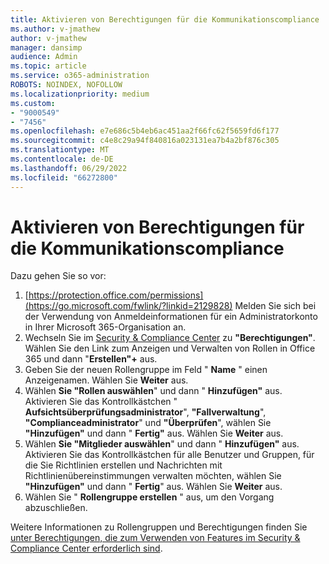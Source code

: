 ```yaml
---
title: Aktivieren von Berechtigungen für die Kommunikationscompliance
ms.author: v-jmathew
author: v-jmathew
manager: dansimp
audience: Admin
ms.topic: article
ms.service: o365-administration
ROBOTS: NOINDEX, NOFOLLOW
ms.localizationpriority: medium
ms.custom:
- "9000549"
- "7456"
ms.openlocfilehash: e7e686c5b4eb6ac451aa2f66fc62f5659fd6f177
ms.sourcegitcommit: c4e8c29a94f840816a023131ea7b4a2bf876c305
ms.translationtype: MT
ms.contentlocale: de-DE
ms.lasthandoff: 06/29/2022
ms.locfileid: "66272800"
---
```

# <a name="enable-permissions-for-communication-compliance"></a>Aktivieren von Berechtigungen für die Kommunikationscompliance

Dazu gehen Sie so vor:

1. [https://protection.office.com/permissions](https://go.microsoft.com/fwlink/?linkid=2129828) Melden Sie sich bei der Verwendung von Anmeldeinformationen für ein Administratorkonto in Ihrer Microsoft 365-Organisation an.
2. Wechseln Sie im [Security & Compliance Center](https://go.microsoft.com/fwlink/?linkid=2101341) zu **"Berechtigungen"**. Wählen Sie den Link zum Anzeigen und Verwalten von Rollen in Office 365 und dann "**Erstellen"\+** aus.
3. Geben Sie der neuen Rollengruppe im Feld " **Name** " einen Anzeigenamen. Wählen Sie **Weiter** aus.
4. Wählen **Sie "Rollen auswählen**" und dann " **Hinzufügen"** aus. Aktivieren Sie das Kontrollkästchen " **Aufsichtsüberprüfungsadministrator**", **"Fallverwaltung**", **"Complianceadministrator**" und **"Überprüfen**", wählen Sie **"Hinzufügen"** und dann " **Fertig"** aus. Wählen Sie **Weiter** aus.
5. Wählen **Sie "Mitglieder auswählen**" und dann " **Hinzufügen"** aus. Aktivieren Sie das Kontrollkästchen für alle Benutzer und Gruppen, für die Sie Richtlinien erstellen und Nachrichten mit Richtlinienübereinstimmungen verwalten möchten, wählen Sie **"Hinzufügen"** und dann " **Fertig**" aus. Wählen Sie **Weiter** aus.
6. Wählen Sie " **Rollengruppe erstellen** " aus, um den Vorgang abzuschließen.

Weitere Informationen zu Rollengruppen und Berechtigungen finden Sie [unter Berechtigungen, die zum Verwenden von Features im Security & Compliance Center erforderlich sind](https://go.microsoft.com/fwlink/?linkid=2114184).
